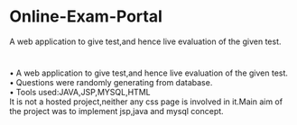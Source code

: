 # Online-Exam-Portal
  A web application to give test,and hence live evaluation of the given test.
#
• A web application to give test,and hence live evaluation of the given test.<br>
• Questions were randomly generating from database.<br>
• Tools used:JAVA,JSP,MYSQL,HTML<br>
It is not a hosted project,neither any css page is involved in it.Main aim of the project was to implement jsp,java and mysql concept.
